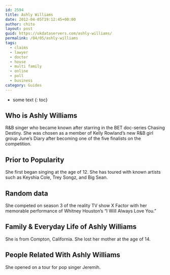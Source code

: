 ```yaml
---
id: 2594
title: Ashly Williams
date: 2012-04-05T19:12:45+00:00
author: chito
layout: post
guid: https://ukdataservers.com/ashly-williams/
permalink: /04/05/ashly-williams
tags:
  - claims
  - lawyer
  - doctor
  - house
  - multi family
  - online
  - poll
  - business
category: Guides
---
```


* some text
{: toc}


## Who is  Ashly Williams
                  
                  
                  
R&B singer who became known after starring in the BET doc-series Chasing Destiny. She was chosen as a member of Kelly Rowland&#8217;s new R&B girl group June&#8217;s Diary after becoming one of the five finalists on the competition.
                  
                
                
                
## Prior to Popularity 
                  
                  
                  
She first began singing at the age of 12. She has toured with known artists such as Keyshia Cole, Trey Songz, and Big Sean.
                  
                
                
                
## Random data 
                  
                  
                  
She competed on season 3 of the reality TV show X Factor with her memorable performance of Whitney Houston&#8217;s &#8220;I Will Always Love You.&#8221;
                  
                
                
                
## Family & Everyday Life of Ashly Williams
                  
                  
                  
She is from Compton, California. She lost her mother at the age of 14.
                  
                
                
                
## People Related With  Ashly Williams
                  
                  
                  
She opened on a tour for pop singer Jeremih.
                  
                
              
            
          
          
          
    
    
  
